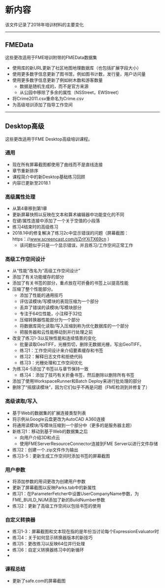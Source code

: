 # 新内容 #
该文件记录了2018年培训材料的主要变化

---

## FMEData ##
这些更改适用于FME培训附带的FMEData数据集
- 使用库的新URL更新了社区地图地理数据库（也包括扩展字段大小）
- 使用更多数字信息更新了图书馆，例如图书计数，发行量，用户访问量
- 使用更多数字信息更新了例如树木数和游客数量
    + 数据是随机生成的，而不是官方来源
    + 从公园中移除了多余的属性（NSStreet，EWStreet）
- 将Crime2011.csv重命名为Crime.csv
- 为高级培训添加了指导工作空间

---

## Desktop高级 ##
这些更改适用于FME Desktop高级培训课程。 

### 通用 ###
- 现在所有屏幕截图都使用了曲线而不是直线连接
- 章节重新排序
- 课程简介中的新Desktop基础练习回顾
- 内容已更新至2018.1

### 高级属性处理 ###
- 从第4章移到第1章
- 更新屏幕快照以反映在文本和算术编辑器中功能变化的不同
- 在键/属性连接中添加了一个关于空值的小段落
- 练习4结束时的高级练习
- 2018.1中的修复解决了练习2c中显示错误的问题（屏幕截图：https：//www.screencast.com/t/ZnYXiTX69cn ）
  - 该问题似乎只是一个显示错误，并且练习/工作空间正常工作

### 高级工作空间设计 ###
- 从“性能”改名为“高级工作空间设计”
- 添加了有关功能缓存的部分
- 添加了有关书签的部分，重点放在可折叠的书签上以提高性能
- 压缩了整个性能部分。 
    + 添加了性能的通用技巧
    + 评估读模块/写模块的表现压缩为一个部分
    + 丢弃了错误的读模块/写模块部分
    + 专注于64位性能，小注释于32位
    + 压缩转换器性能部分为一个部分
    + 将数据库简化读取/写入压缩到称为优化数据库的一个部分
    + 把服务器和云性能移动到并行处理之前
- 改变了练习1-3以反映性能和连续情景的变化
    + 批量读取GeoTIFF，光栅剪切，删除无数据光栅，写出GeoTIFF。
    + 练习1：工作空间设计来介绍要素缓存和书签
    + 练习2：解释日志文件和拒绝代码
    + 练习3：光栅处理和工作空间优化
- 为练习4-5添加了书签以与章节保持一致
    + 练习4：添加了技巧有关折叠书签，然后删除以删除所有书签
- 添加了使用WorkspaceRunner和Batch Deploy来进行批处理的部分
- 删除了“摇摆读模块”，因为它们似乎不再是问题（FME检测到并修复了）

### 高级读取/写入 ###
- 基于Web的数据集的扩展连接类型列表
- 将示例从Google云盘更改为AutoCAD A360连接
- 将通用读模块/写模块压缩到一个部分中（更多的是服务器主题）
- 新练习1：移动到基于Web的数据集之后
    + 向用户介绍3D和点云
    + 使用FMEServerResourceConnector连接到FME Server以进行文件存储
- 练习2：创建一个.zip文件作为输出
- 练习3-5：更新生成工作空间时添加书签的屏幕截图

### 用户参数 ###
- 将添加参数的用词更改为创建用户参数
- 更新了屏幕截图以反映Parks.tab中的新属性
- 练习1：在ParameterFetcher中设置UserCompanyName参数，为FME_BUILD_NUM添加了新的BuildNumber参数
- 练习2：更新了高级工作空间以包括书签的使用

### 自定义转换器 ###
- 练习1-3：屏幕截图和文本现在指的是年份当讨论每个ExpressionEvaluator时
- 练习4：关于如何显示转换器版本的新技巧
- 练习5：更改练习以反映64位并行处理
- 练习6：自定义转换器练习中的新循环
-

### 课程总结 ###
- 更新了safe.com的屏幕截图 
